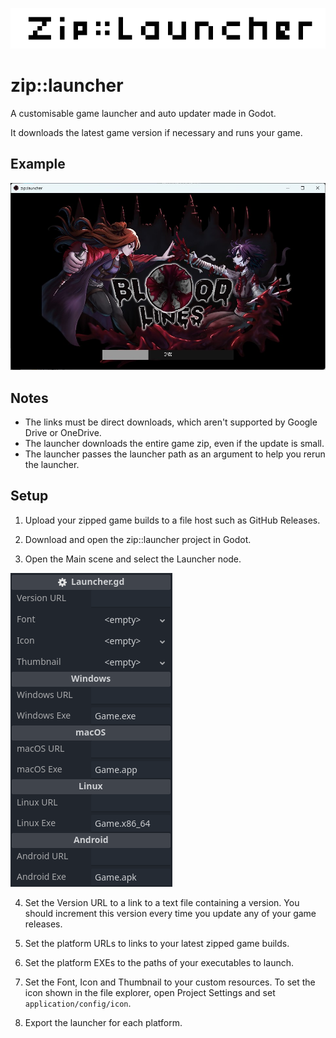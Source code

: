 ![Banner](https://github.com/Joy-less/zip-launcher/blob/7ed04ac8a72e91d7ff693c9f716e992ff2d0890c/Assets/Banner%204x.png)

# zip::launcher

A customisable game launcher and auto updater made in Godot.

It downloads the latest game version if necessary and runs your game.

## Example

![Launcher Preview](https://github.com/Joy-less/zip-launcher/blob/acb201823d8898e7b4fe786a4770db498610075b/Assets/LauncherPreview.jpg)

## Notes

- The links must be direct downloads, which aren't supported by Google Drive or OneDrive.
- The launcher downloads the entire game zip, even if the update is small.
- The launcher passes the launcher path as an argument to help you rerun the launcher.

## Setup

1. Upload your zipped game builds to a file host such as GitHub Releases.

2. Download and open the zip::launcher project in Godot.

3. Open the Main scene and select the Launcher node.

![Configuration Preview](https://github.com/Joy-less/zip-launcher/blob/be0614f244a512743ec303712e1dc8ae5c17e2d3/Assets/ConfigPreview.png)

4. Set the Version URL to a link to a text file containing a version. You should increment this version every time you update any of your game releases.

5. Set the platform URLs to links to your latest zipped game builds.

6. Set the platform EXEs to the paths of your executables to launch.

7. Set the Font, Icon and Thumbnail to your custom resources. To set the icon shown in the file explorer, open Project Settings and set `application/config/icon`.

8. Export the launcher for each platform.
